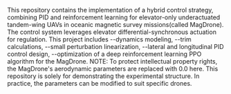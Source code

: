 This repository contains the implementation of a hybrid control strategy, 
combining PID and reinforcement learning for elevator-only underactuated tandem-wing UAVs in oceanic magnetic survey missions(called MagDrone). 
The control system leverages elevator differential-synchronous actuation for regulation.
This project includes 
--dynamics modeling, 
--trim calculations, 
--small perturbation linearization, 
--lateral and longitudinal PID control design, 
--optimization of a deep reinforcement learning PPO algorithm 
for the MagDrone.
NOTE: 
    To protect intellectual property rights, the MagDrone's aerodynamic parameters are replaced with 0.0 here.
    This repository is solely for demonstrating the experimental structure.
    In practice, the parameters can be modified to suit specific drones.
